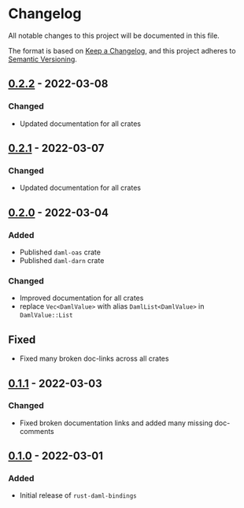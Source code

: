 # Changelog

All notable changes to this project will be documented in this file.

The format is based on [Keep a Changelog](https://keepachangelog.com/en/1.0.0/), and this project adheres
to [Semantic Versioning](https://semver.org/spec/v2.0.0.html).

## [0.2.2] - 2022-03-08

### Changed

- Updated documentation for all crates

## [0.2.1] - 2022-03-07

### Changed

- Updated documentation for all crates

## [0.2.0] - 2022-03-04

### Added

- Published `daml-oas` crate
- Published `daml-darn` crate

### Changed

- Improved documentation for all crates
- replace `Vec<DamlValue>` with alias `DamlList<DamlValue>` in `DamlValue::List`

## Fixed

- Fixed many broken doc-links across all crates

## [0.1.1] - 2022-03-03

### Changed

- Fixed broken documentation links and added many missing doc-comments

## [0.1.0] - 2022-03-01

### Added

- Initial release of `rust-daml-bindings`

[0.2.2]: https://github.com/fujiapple852/rust-daml-bindings/compare/0.2.1...0.2.2

[0.2.1]: https://github.com/fujiapple852/rust-daml-bindings/compare/0.2.0...0.2.1

[0.2.0]: https://github.com/fujiapple852/rust-daml-bindings/compare/0.1.1...0.2.0

[0.1.1]: https://github.com/fujiapple852/rust-daml-bindings/compare/0.1.0...0.1.1

[0.1.0]: https://github.com/fujiapple852/rust-daml-bindings/compare/0.0.0...0.1.0
